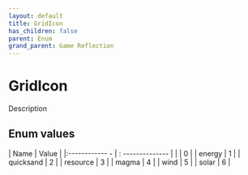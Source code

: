 ```yaml
---
layout: default
title: GridIcon
has_children: false
parent: Enum
grand_parent: Game Reflection
---
```

# GridIcon
Description 

## Enum values
| Name | Value |
|:------------ - | : -------------- |
|  | 0 |
| energy | 1 |
| quicksand | 2 |
| resource | 3 |
| magma | 4 |
| wind | 5 |
| solar | 6 |
